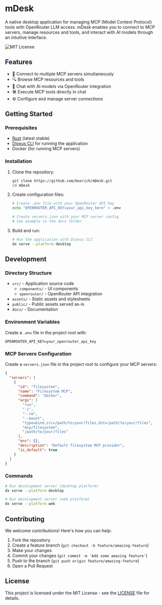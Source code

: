 # mDesk

A native desktop application for managing MCP (Model Context Protocol) tools with OpenRouter LLM access. mDesk enables you to connect to MCP servers, manage resources and tools, and interact with AI models through an intuitive interface.

![MIT License](https://img.shields.io/badge/license-MIT-blue.svg)

## Features

- 🔌 Connect to multiple MCP servers simultaneously
- 🔍 Browse MCP resources and tools
- 💬 Chat with AI models via OpenRouter integration
- 🛠️ Execute MCP tools directly in chat
- ⚙️ Configure and manage server connections

## Getting Started

### Prerequisites

- [Rust](https://www.rust-lang.org/tools/install) (latest stable)
- [Dioxus CLI](https://dioxuslabs.com/learn/0.6/CLI/installation) for running the application
- Docker (for running MCP servers)

### Installation

1. Clone the repository:
   ```bash
   git clone https://github.com/boorich/mDesk.git
   cd mDesk
   ```

2. Create configuration files:
   ```bash
   # Create .env file with your OpenRouter API key
   echo "OPENROUTER_API_KEY=your_api_key_here" > .env
   
   # Create servers.json with your MCP server config
   # See example in the docs folder
   ```

3. Build and run:
   ```bash
   # Run the application with Dioxus CLI
   dx serve --platform desktop
   ```

## Development

### Directory Structure

- `src/` - Application source code
  - `components/` - UI components
  - `openrouter/` - OpenRouter API integration
- `assets/` - Static assets and stylesheets
- `public/` - Public assets served as-is
- `docs/` - Documentation

### Environment Variables

Create a `.env` file in the project root with:

```
OPENROUTER_API_KEY=your_openrouter_api_key
```

### MCP Servers Configuration

Create a `servers.json` file in the project root to configure your MCP servers:

```json
{
  "servers": [
    {
      "id": "filesystem",
      "name": "Filesystem MCP",
      "command": "docker",
      "args": [
        "run",
        "-i",
        "--rm",
        "--mount",
        "type=bind,src=/path/to/your/files,dst=/path/to/your/files",
        "mcp/filesystem",
        "/path/to/your/files"
      ],
      "env": {},
      "description": "Default filesystem MCP provider",
      "is_default": true
    }
  ]
}
```

### Commands

```bash
# Run development server (desktop platform)
dx serve --platform desktop

# Run development server (web platform)
dx serve --platform web
```

## Contributing

We welcome contributions! Here's how you can help:

1. Fork the repository
2. Create a feature branch (`git checkout -b feature/amazing-feature`)
3. Make your changes
4. Commit your changes (`git commit -m 'Add some amazing feature'`)
5. Push to the branch (`git push origin feature/amazing-feature`)
6. Open a Pull Request

## License

This project is licensed under the MIT License - see the [LICENSE](LICENSE) file for details.
